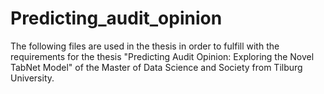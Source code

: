 # Predicting_audit_opinion
The following files are used in the thesis in order to fulfill with the requirements for the thesis "Predicting Audit Opinion: Exploring the Novel TabNet Model" of the Master of Data Science and Society from Tilburg University.
